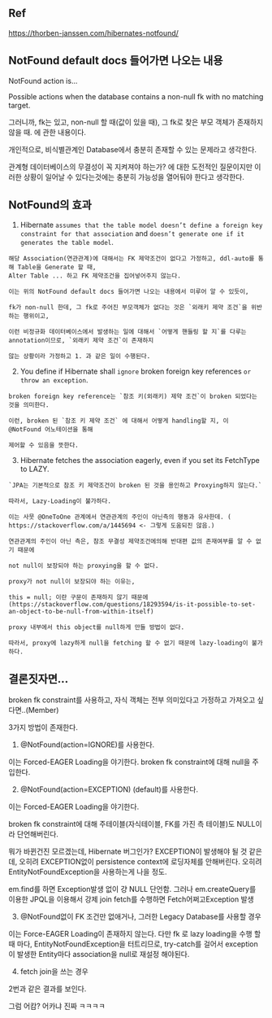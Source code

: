 ## Ref
https://thorben-janssen.com/hibernates-notfound/

## NotFound default docs 들어가면 나오는 내용
NotFound action is... 

Possible actions when the database contains a non-null fk with no matching target.

그러니까, fk는 있고, non-null 할 때(값이 있을 때), 그 fk로 찾은 부모 객체가 존재하지 않을 때. 에 관한 내용이다.

개인적으로, 비식별관계인 Database에서 충분히 존재할 수 있는 문제라고 생각한다.

관계형 데이터베이스의 무결성이 꼭 지켜져야 하는가? 에 대한 도전적인 질문이지만 이러한 상황이 일어날 수 있다는것에는
충분히 가능성을 열어둬야 한다고 생각한다.


## NotFound의 효과

1. Hibernate `assumes that the table model doesn’t define a foreign key constraint for that association` and `doesn’t generate one if it generates the table model`.
```text
해당 Association(연관관계)에 대해서는 FK 제약조건이 없다고 가정하고, ddl-auto를 통해 Table을 Generate 할 때,
Alter Table ... 하고 FK 제약조건을 집어넣어주지 않는다.

이는 위의 NotFound default docs 들어가면 나오는 내용에서 미루어 알 수 있듯이,

fk가 non-null 한데, 그 fk로 주어진 부모객체가 없다는 것은 `외래키 제약 조건`을 위반하는 행위이고,

이런 비정규화 데이터베이스에서 발생하는 일에 대해서 `어떻게 핸들링 할 지`를 다루는 annotation이므로, `외래키 제약 조건`이 존재하지

않는 상황이라 가정하고 1. 과 같은 일이 수행된다.
```

2. You define if Hibernate shall `ignore` broken foreign key references `or` `throw an exception`.

```text
broken foreign key reference는 `참조 키(외래키) 제약 조건`이 broken 되었다는 것을 의미한다.

이런, broken 된 `참조 키 제약 조건` 에 대해서 어떻게 handling할 지, 이 @NotFound 어노테이션을 통해

제어할 수 있음을 뜻한다.

```


3. Hibernate fetches the association eagerly, even if you set its FetchType to LAZY.

```text
`JPA는 기본적으로 참조 키 제약조건이 broken 된 것을 용인하고 Proxying하지 않는다.`

따라서, Lazy-Loading이 불가하다.

이는 사뭇 @OneToOne 관계에서 연관관계의 주인이 아닌측의 행동과 유사한데. ( https://stackoverflow.com/a/1445694 <- 그렇게 도움되진 않음.)

연관관계의 주인이 아닌 측은, 참조 무결성 제약조건에의해 반대편 값의 존재여부를 알 수 없기 때문에

not null이 보장되야 하는 proxying을 할 수 없다.

proxy가 not null이 보장되야 하는 이유는,

this = null; 이란 구문이 존재하지 않기 때문에 (https://stackoverflow.com/questions/18293594/is-it-possible-to-set-an-object-to-be-null-from-within-itself)

proxy 내부에서 this object를 null하게 만들 방법이 없다.

따라서, proxy에 lazy하게 null을 fetching 할 수 없기 때문에 lazy-loading이 불가하다.
```


## 결론짓자면...

broken fk constraint를 사용하고, 자식 객체는 전부 의미있다고 가정하고 가져오고 싶다면..(Member)

3가지 방법이 존재한다.

1. @NotFound(action=IGNORE)를 사용한다.

이는 Forced-EAGER Loading을 야기한다.
broken fk constraint에 대해 null을 주입한다.

2. @NotFound(action=EXCEPTION) (default)를 사용한다.

이는 Forced-EAGER Loading을 야기한다.

broken fk constraint에 대해 주테이블(자식테이블, FK를 가진 측 테이블)도 NULL이라 단언해버린다.

뭐가 바뀐건진 모르겠는데, Hibernate 버그인가? EXCEPTION이 발생해야 될 것 같은데,
오히려 EXCEPTION없이 persistence context에 로딩자체를 안해버린다.
오히려 EntityNotFoundException을 사용하는게 나을 정도.

em.find를 하면 Exception발생 없이 걍 NULL 단언함.
그러나 em.createQuery를 이용한 JPQL을 이용해서 강제 join fetch를 수행하면
Fetch어쩌고Exception 발생

3. @NotFound없이 FK 조건만 없애거나, 그러한 Legacy Database를 사용할 경우

이는 Force-EAGER Loading이 존재하지 않는다.
다만 fk 로 lazy loading을 수행 할 때 마다,  EntityNotFoundException을 터트리므로,
try-catch를 걸어서 exception이 발생한 Entity마다 association을 null로 재설정 해야된다.

4. fetch join을 쓰는 경우

2번과 같은 결과를 보인다.


그럼 어캄? 어카냐 진짜 ㅋㅋㅋㅋ

